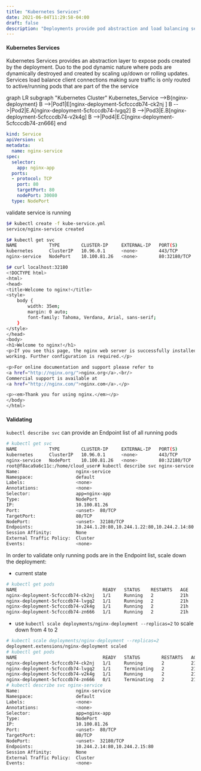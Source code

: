 ```yaml
---
title: "Kubernetes Services"
date: 2021-06-04T11:29:58-04:00
draft: false
description: "Deployments provide pod abstraction and load balancing services ensuring traffic is routed towards running pods"
---
```


#### Kubernetes Services
Kubernetes Services provides an abstraction layer to expose pods created by the deployment. Duo to the pod dynamic nature where pods are dynamically destroyed and created by scaling up/down or rolling updates. Services load balance client connections making sure traffic is only routed to active/running pods that are part of the the service

<div class="mermaid">
graph LR
  subgraph "Kubernetes Cluster"
  Kubernetes_Service -->B{nginx-deployment}
  B -->|Pod1|E[nginx-deployment-5cfcccdb74-ck2nj  ]
  B -->|Pod2|E.A[nginx-deployment-5cfcccdb74-lvgq2]
  B -->|Pod3|E.B[nginx-deployment-5cfcccdb74-v2k4g]
  B -->|Pod4|E.C[nginx-deployment-5cfcccdb74-zn666]
end
</div>
<script async src="https://unpkg.com/mermaid@8.2.3/dist/mermaid.min.js"></script>

```yml
kind: Service
apiVersion: v1
metadata:
  name: nginx-service
spec:
  selector:
    app: nginx-app
  ports:
  - protocol: TCP
    port: 80
    targetPort: 80
    nodePort: 30080
  type: NodePort
```
validate service is running

```bash
$# kubectl create -f kube-service.yml
service/nginx-service created

$# kubectl get svc
NAME            TYPE        CLUSTER-IP     EXTERNAL-IP   PORT(S)        AGE
kubernetes      ClusterIP   10.96.0.1      <none>        443/TCP        5d8h
nginx-service   NodePort    10.100.81.26   <none>        80:32180/TCP   5s

$# curl localhost:32180
<!DOCTYPE html>
<html>
<head>
<title>Welcome to nginx!</title>
<style>
    body {
        width: 35em;
        margin: 0 auto;
        font-family: Tahoma, Verdana, Arial, sans-serif;
    }
</style>
</head>
<body>
<h1>Welcome to nginx!</h1>
<p>If you see this page, the nginx web server is successfully installed and
working. Further configuration is required.</p>

<p>For online documentation and support please refer to
<a href="http://nginx.org/">nginx.org</a>.<br/>
Commercial support is available at
<a href="http://nginx.com/">nginx.com</a>.</p>

<p><em>Thank you for using nginx.</em></p>
</body>
</html>
```
#### Validating
```kubectl describe svc``` can provide an Endpoint list of all running pods

```bash
# kubectl get svc
NAME            TYPE        CLUSTER-IP     EXTERNAL-IP   PORT(S)        AGE
kubernetes      ClusterIP   10.96.0.1      <none>        443/TCP        5d8h
nginx-service   NodePort    10.100.81.26   <none>        80:32180/TCP   19m
root@f8aca9a6c11c:/home/cloud_user# kubectl describe svc nginx-service
Name:                     nginx-service
Namespace:                default
Labels:                   <none>
Annotations:              <none>
Selector:                 app=nginx-app
Type:                     NodePort
IP:                       10.100.81.26
Port:                     <unset>  80/TCP
TargetPort:               80/TCP
NodePort:                 <unset>  32180/TCP
Endpoints:                10.244.1.20:80,10.244.1.22:80,10.244.2.14:80 + 1 more..
Session Affinity:         None
External Traffic Policy:  Cluster
Events:                   <none>
```
In order to validate only running pods are in the Endpoint list, scale down the deployment:
* current state

```bash
# kubectl get pods
NAME                                READY   STATUS    RESTARTS   AGE
nginx-deployment-5cfcccdb74-ck2nj   1/1     Running   2          21h
nginx-deployment-5cfcccdb74-lvgq2   1/1     Running   2          21h
nginx-deployment-5cfcccdb74-v2k4g   1/1     Running   2          21h
nginx-deployment-5cfcccdb74-zn666   1/1     Running   2          21h
```

* use ```kubectl scale deployments/nginx-deployment --replicas=2``` to scale down from 4 to 2
```bash
# kubectl scale deployments/nginx-deployment --replicas=2
deployment.extensions/nginx-deployment scaled
# kubectl get pods
NAME                                READY   STATUS        RESTARTS   AGE
nginx-deployment-5cfcccdb74-ck2nj   1/1     Running       2          21h
nginx-deployment-5cfcccdb74-lvgq2   1/1     Terminating   2          21h
nginx-deployment-5cfcccdb74-v2k4g   1/1     Running       2          21h
nginx-deployment-5cfcccdb74-zn666   0/1     Terminating   2          21h
# kubectl describe svc nginx-service
Name:                     nginx-service
Namespace:                default
Labels:                   <none>
Annotations:              <none>
Selector:                 app=nginx-app
Type:                     NodePort
IP:                       10.100.81.26
Port:                     <unset>  80/TCP
TargetPort:               80/TCP
NodePort:                 <unset>  32180/TCP
Endpoints:                10.244.2.14:80,10.244.2.15:80
Session Affinity:         None
External Traffic Policy:  Cluster
Events:                   <none>
```
